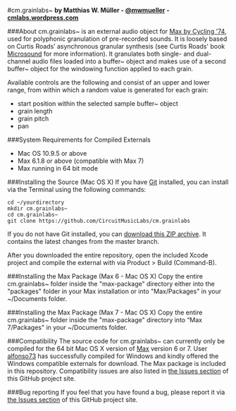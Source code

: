 #cm.grainlabs~
**by Matthias W. Müller - [@mwmueller](https://twitter.com/mwmueller) - [cmlabs.wordpress.com](https://cmlabs.wordpress.com/)**

###About
cm.grainlabs~ is an external audio object for [Max by Cycling '74](https://cycling74.com), used for polyphonic granulation of pre-recorded sounds. It is loosely based on Curtis Roads’ asynchronous granular synthesis (see Curtis Roads' book [Microsound](http://mitpress.mit.edu/books/microsound) for more information). It granulates both single- and dual-channel audio files loaded into a buffer~ object and makes use of a second buffer~ object for the windowing function applied to each grain.

Available controls are the following and consist of an upper and lower range, from within which a random value is generated for each grain:
* start position within the selected sample buffer~ object
* grain length
* grain pitch
* pan

###System Requirements for Compiled Externals
* Mac OS 10.9.5 or above
* Max 6.1.8 or above (compatible with Max 7)
* Max running in 64 bit mode

###Installing the Source (Mac OS X)
If you have [Git](http://git-scm.com/) installed, you can install via the Terminal using the following commands:

	cd ~/yourdirectory
	mkdir cm.grainlabs~
	cd cm.grainlabs~
	git clone https://github.com/CircuitMusicLabs/cm.grainlabs

If you do not have Git installed, you can [download this ZIP archive](https://github.com/CircuitMusicLabs/cm.grainlabs/archive/master.zip). It contains the latest changes from the master branch.

After you downloaded the entire repository, open the included Xcode project and compile the external with via Product > Build (Command-B).

###Installing the Max Package (Max 6 - Mac OS X)
Copy the entire cm.grainlabs~ folder inside the "max-package" directory either into the "packages" folder in your Max installation or into "Max/Packages" in your ~/Documents folder.

###Installing the Max Package (Max 7 - Mac OS X)
Copy the entire cm.grainlabs~ folder inside the "max-package" directory into “Max 7/Packages" in your ~/Documents folder.

###Compatibility
The source code for cm.grainlabs~ can currently only be compiled for the 64 bit Mac OS X version of [Max](https://cycling74.com) version 6 or 7. User [alfonso73](https://github.com/alfonso73) has successfully compiled for Windows and kindly offered the Windows compatible externals for download. The Max package is included in this repository. Compatibility issues are also listed in [the Issues section](https://github.com/CircuitMusicLabs/cm.grainlabs/issues) of this GitHub project site.

###Bug reporting
If you feel that you have found a bug, please report it via [the Issues section](https://github.com/CircuitMusicLabs/cm.grainlabs/issues) of this GitHub project site.
